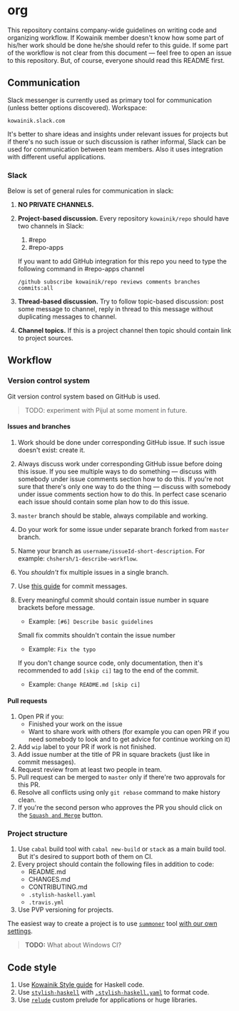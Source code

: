 # org

This repository contains company-wide guidelines on writing code and organizing
workflow. If Kowainik member doesn't know how some part of his/her work should
be done he/she should refer to this guide. If some part of the workflow is not
clear from this document — feel free to open an issue to this repository. But, of course,
everyone should read this README first.

## Communication

Slack messenger is currently used as primary tool for communication (unless
better options discovered). Workspace:

```
kowainik.slack.com
```

It's better to share ideas and insights under relevant issues for projects but
if there's no such issue or such discussion is rather informal, Slack can be
used for communication between team members. Also it uses integration with
different useful applications.

### Slack

Below is set of general rules for communication in slack:

1. **NO PRIVATE CHANNELS.**
2. **Project-based discussion.** Every repository `kowainik/repo` should have two channels in Slack:
   1. #repo
   2. #repo-apps

   If you want to add GitHub integration for this repo you need to type the following command in #repo-apps channel
   ```
   /github subscribe kowainik/repo reviews comments branches commits:all
   ```
3. **Thread-based discussion.** Try to follow topic-based discussion: post some
   message to channel, reply in thread to this message without duplicating
   messages to channel.
4. **Channel topics.** If this is a project channel then topic should contain link to project sources.

## Workflow

### Version control system

Git version control system based on GitHub is used.

> TODO: experiment with Pijul at some moment in future.

#### Issues and branches

1. Work should be done under corresponding GitHub issue.
   If such issue doesn't exist: create it.
2. Always discuss work under corresponding GitHub issue before doing this issue.
   If you see multiple ways to do something — discuss with somebody under issue
   comments section how to do this. If you're not sure that there's only one way
   to do the thing — discuss with somebody under issue comments section how to
   do this. In perfect case scenario each issue should contain some plan how to
   do this issue.
3. `master` branch should be stable, always compilable and working.
4. Do your work for some issue under separate branch forked from `master` branch.
5. Name your branch as `username/issueId-short-description`. For example: `chshersh/1-describe-workflow`.
6. You _shouldn't_ fix multiple issues in a single branch.
7. Use [this guide](https://chris.beams.io/posts/git-commit/) for commit messages.
8. Every meaningful commit should contain issue number in square brackets before message.
   * Example: `[#6] Describe basic guidelines`

   Small fix commits shouldn't contain the issue number
   * Example: `Fix the typo`

   If you don't change source code, only documentation, then it's recommended
   to add `[skip ci]` tag to the end of the commit.
   * Example: `Change README.md [skip ci]`

#### Pull requests

1. Open PR if you:
   * Finished your work on the issue
   * Want to share work with others (for example you can open PR if you need
     somebody to look and to get advice for continue working on it)
2. Add `wip` label to your PR if work is not finished.
3. Add issue number at the title of PR in square brackets (just like in commit messages).
4. Request review from at least two people in team.
5. Pull request can be merged to `master` only if there're two approvals for this PR.
6. Resolve all conflicts using only `git rebase` command to make history clean.
7. If you're the second person who approves the PR you should click on the
   [`Squash and Merge`](https://help.github.com/articles/about-pull-request-merges/#squash-and-merge-your-pull-request-commits)
   button.

### Project structure

1. Use `cabal` build tool with `cabal new-build` or `stack` as a main build
   tool. But it's desired to support both of them on CI.
2. Every project should contain the following files in addition to code:
   * README.md
   * CHANGES.md
   * CONTRIBUTING.md
   * `.stylish-haskell.yaml`
   * `.travis.yml`
3. Use PVP versioning for projects.

The easiest way to create a project is to use [`summoner`](https://github.com/kowainik/summoner)
tool [with our own settings](https://github.com/kowainik/org/blob/master/.summoner.toml).

> **TODO:** What about Windows CI?

## Code style

1. Use [Kowainik Style guide](style-guide.md) for Haskell code.
2. Use [`stylish-haskell`](https://github.com/jaspervdj/stylish-haskell)
   with [`.stylish-haskell.yaml`](.stylish-haskell.yaml) to format code.
3. Use [`relude`](https://github.com/kowainik/relude) custom prelude for
   applications or huge libraries.
